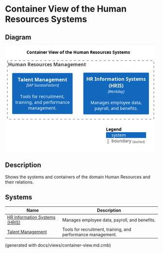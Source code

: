 # Container View of the Human Resources Systems

## Diagram
![Container View of the Human Resources Systems](../../mybank/human-resources/container-view.png)

## Description
Shows the systems and containers of the domain Human Resources and their relations.
## Systems
| Name | Description |
|---|---|
| [HR Information Systems (HRIS)](../../mybank/human-resources/hris.md) | Manages employee data, payroll, and benefits. |
| [Talent Management](../../mybank/human-resources/talent-management-system.md) | Tools for recruitment, training, and performance management. |


(generated with docs/views/container-view.md.cmb)
